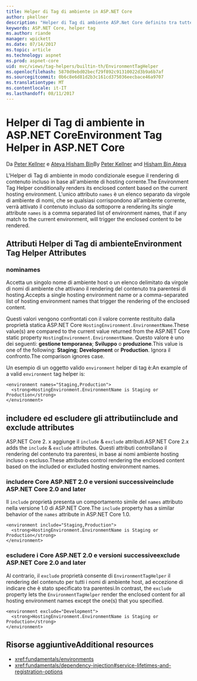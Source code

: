 ```yaml
---
title: Helper di Tag di ambiente in ASP.NET Core
author: pkellner
description: "Helper di Tag di ambiente ASP.Net Core definito tra tutte le proprietà"
keywords: ASP.NET Core, helper tag
ms.author: riande
manager: wpickett
ms.date: 07/14/2017
ms.topic: article
ms.technology: aspnet
ms.prod: aspnet-core
uid: mvc/views/tag-helpers/builtin-th/EnvironmentTagHelper
ms.openlocfilehash: 5870d9ebd02becf29f892c91310022d3b9a6b7af
ms.sourcegitcommit: 0b6c8e6d81d2b3c161cd375036eecbace46a9707
ms.translationtype: MT
ms.contentlocale: it-IT
ms.lasthandoff: 08/11/2017
---
```

# <a name="environment-tag-helper-in-aspnet-core"></a><span data-ttu-id="b6fd6-104">Helper di Tag di ambiente in ASP.NET Core</span><span class="sxs-lookup"><span data-stu-id="b6fd6-104">Environment Tag Helper in ASP.NET Core</span></span>

<span data-ttu-id="b6fd6-105">Da [Peter Kellner](http://peterkellner.net) e [Ateya Hisham Bin](https://twitter.com/hishambinateya)</span><span class="sxs-lookup"><span data-stu-id="b6fd6-105">By [Peter Kellner](http://peterkellner.net) and [Hisham Bin Ateya](https://twitter.com/hishambinateya)</span></span>

<span data-ttu-id="b6fd6-106">L'Helper di Tag di ambiente in modo condizionale esegue il rendering di contenuto incluso in base all'ambiente di hosting corrente.</span><span class="sxs-lookup"><span data-stu-id="b6fd6-106">The Environment Tag Helper conditionally renders its enclosed content based on the current hosting environment.</span></span> <span data-ttu-id="b6fd6-107">L'unico attributo `names` è un elenco separato da virgole di ambiente di nomi, che se qualsiasi corrispondono all'ambiente corrente, verrà attivato il contenuto incluso da sottoporre a rendering.</span><span class="sxs-lookup"><span data-stu-id="b6fd6-107">Its single attribute `names` is a comma separated list of environment names, that if any match to the current environment, will trigger the enclosed content to be rendered.</span></span>

## <a name="environment-tag-helper-attributes"></a><span data-ttu-id="b6fd6-108">Attributi Helper di Tag di ambiente</span><span class="sxs-lookup"><span data-stu-id="b6fd6-108">Environment Tag Helper Attributes</span></span>

### <a name="names"></a><span data-ttu-id="b6fd6-109">nomi</span><span class="sxs-lookup"><span data-stu-id="b6fd6-109">names</span></span>

<span data-ttu-id="b6fd6-110">Accetta un singolo nome di ambiente host o un elenco delimitato da virgole di nomi di ambiente che attivano il rendering del contenuto tra parentesi di hosting.</span><span class="sxs-lookup"><span data-stu-id="b6fd6-110">Accepts a single hosting environment name or a comma-separated list of hosting environment names that trigger the rendering of the enclosed content.</span></span>

<span data-ttu-id="b6fd6-111">Questi valori vengono confrontati con il valore corrente restituito dalla proprietà statica ASP.NET Core `HostingEnvironment.EnvironmentName`.</span><span class="sxs-lookup"><span data-stu-id="b6fd6-111">These value(s) are compared to the current value returned from the ASP.NET Core static property `HostingEnvironment.EnvironmentName`.</span></span>  <span data-ttu-id="b6fd6-112">Questo valore è uno dei seguenti: **gestione temporanea**; **Sviluppo** o **produzione**.</span><span class="sxs-lookup"><span data-stu-id="b6fd6-112">This value is one of the following: **Staging**; **Development** or **Production**.</span></span> <span data-ttu-id="b6fd6-113">Ignora il confronto.</span><span class="sxs-lookup"><span data-stu-id="b6fd6-113">The comparison ignores case.</span></span>

<span data-ttu-id="b6fd6-114">Un esempio di un oggetto valido `environment` helper di tag è:</span><span class="sxs-lookup"><span data-stu-id="b6fd6-114">An example of a valid `environment` tag helper is:</span></span>

```cshtml
<environment names="Staging,Production">
  <strong>HostingEnvironment.EnvironmentName is Staging or Production</strong>
</environment>
```

## <a name="include-and-exclude-attributes"></a><span data-ttu-id="b6fd6-115">includere ed escludere gli attributi</span><span class="sxs-lookup"><span data-stu-id="b6fd6-115">include and exclude attributes</span></span>

<span data-ttu-id="b6fd6-116">ASP.NET Core 2. x aggiunge il `include`  &  `exclude` attributi.</span><span class="sxs-lookup"><span data-stu-id="b6fd6-116">ASP.NET Core 2.x adds the `include` & `exclude` attributes.</span></span> <span data-ttu-id="b6fd6-117">Questi attributi controllano il rendering del contenuto tra parentesi, in base ai nomi ambiente hosting incluso o escluso.</span><span class="sxs-lookup"><span data-stu-id="b6fd6-117">These attributes control rendering the enclosed content based on the included or excluded hosting environment names.</span></span>

### <a name="include-aspnet-core-20-and-later"></a><span data-ttu-id="b6fd6-118">includere Core ASP.NET 2.0 e versioni successive</span><span class="sxs-lookup"><span data-stu-id="b6fd6-118">include ASP.NET Core 2.0 and later</span></span>

<span data-ttu-id="b6fd6-119">Il `include` proprietà presenta un comportamento simile del `names` attributo nella versione 1.0 di ASP.NET Core.</span><span class="sxs-lookup"><span data-stu-id="b6fd6-119">The `include` property has a similar behavior of the `names` attribute in ASP.NET Core 1.0.</span></span>

```cshtml
<environment include="Staging,Production">
  <strong>HostingEnvironment.EnvironmentName is Staging or Production</strong>
</environment>
```

### <a name="exclude-aspnet-core-20-and-later"></a><span data-ttu-id="b6fd6-120">escludere i Core ASP.NET 2.0 e versioni successive</span><span class="sxs-lookup"><span data-stu-id="b6fd6-120">exclude ASP.NET Core 2.0 and later</span></span>

<span data-ttu-id="b6fd6-121">Al contrario, il `exclude` proprietà consente di `EnvironmentTagHelper` il rendering del contenuto per tutti i nomi di ambiente host, ad eccezione di indicare che è stato specificato tra parentesi.</span><span class="sxs-lookup"><span data-stu-id="b6fd6-121">In contrast, the `exclude` property lets the `EnvironmentTagHelper` render the enclosed content for all hosting environment names except the one(s) that you specified.</span></span>

```cshtml
<environment exclude="Development">
  <strong>HostingEnvironment.EnvironmentName is Staging or Production</strong>
</environment>
```

## <a name="additional-resources"></a><span data-ttu-id="b6fd6-122">Risorse aggiuntive</span><span class="sxs-lookup"><span data-stu-id="b6fd6-122">Additional resources</span></span>

* <xref:fundamentals/environments>
* <xref:fundamentals/dependency-injection#service-lifetimes-and-registration-options>